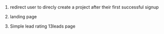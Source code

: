 1. redirect user to direcly create a project after their first successful signup

8. landing page
11. Simple lead rating
13leads page
